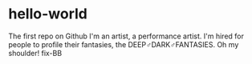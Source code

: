# hello-world
The first repo on Github
I'm an artist, a performance artist.
I'm hired for people to profile their fantasies, the DEEP♂DARK♂FANTASIES.
Oh my shoulder!
fix-BB
